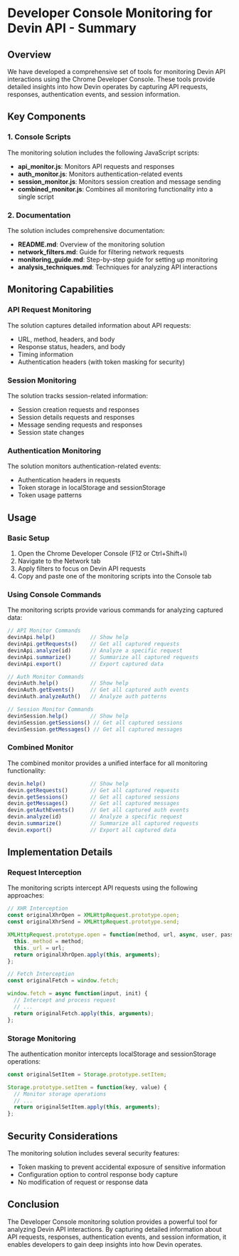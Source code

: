 # Developer Console Monitoring for Devin API - Summary

## Overview

We have developed a comprehensive set of tools for monitoring Devin API interactions using the Chrome Developer Console. These tools provide detailed insights into how Devin operates by capturing API requests, responses, authentication events, and session information.

## Key Components

### 1. Console Scripts

The monitoring solution includes the following JavaScript scripts:

- **api_monitor.js**: Monitors API requests and responses
- **auth_monitor.js**: Monitors authentication-related events
- **session_monitor.js**: Monitors session creation and message sending
- **combined_monitor.js**: Combines all monitoring functionality into a single script

### 2. Documentation

The solution includes comprehensive documentation:

- **README.md**: Overview of the monitoring solution
- **network_filters.md**: Guide for filtering network requests
- **monitoring_guide.md**: Step-by-step guide for setting up monitoring
- **analysis_techniques.md**: Techniques for analyzing API interactions

## Monitoring Capabilities

### API Request Monitoring

The solution captures detailed information about API requests:

- URL, method, headers, and body
- Response status, headers, and body
- Timing information
- Authentication headers (with token masking for security)

### Session Monitoring

The solution tracks session-related information:

- Session creation requests and responses
- Session details requests and responses
- Message sending requests and responses
- Session state changes

### Authentication Monitoring

The solution monitors authentication-related events:

- Authentication headers in requests
- Token storage in localStorage and sessionStorage
- Token usage patterns

## Usage

### Basic Setup

1. Open the Chrome Developer Console (F12 or Ctrl+Shift+I)
2. Navigate to the Network tab
3. Apply filters to focus on Devin API requests
4. Copy and paste one of the monitoring scripts into the Console tab

### Using Console Commands

The monitoring scripts provide various commands for analyzing captured data:

```javascript
// API Monitor Commands
devinApi.help()           // Show help
devinApi.getRequests()    // Get all captured requests
devinApi.analyze(id)      // Analyze a specific request
devinApi.summarize()      // Summarize all captured requests
devinApi.export()         // Export captured data

// Auth Monitor Commands
devinAuth.help()          // Show help
devinAuth.getEvents()     // Get all captured auth events
devinAuth.analyzeAuth()   // Analyze auth patterns

// Session Monitor Commands
devinSession.help()       // Show help
devinSession.getSessions() // Get all captured sessions
devinSession.getMessages() // Get all captured messages
```

### Combined Monitor

The combined monitor provides a unified interface for all monitoring functionality:

```javascript
devin.help()              // Show help
devin.getRequests()       // Get all captured requests
devin.getSessions()       // Get all captured sessions
devin.getMessages()       // Get all captured messages
devin.getAuthEvents()     // Get all captured auth events
devin.analyze(id)         // Analyze a specific request
devin.summarize()         // Summarize all captured requests
devin.export()            // Export all captured data
```

## Implementation Details

### Request Interception

The monitoring scripts intercept API requests using the following approaches:

```javascript
// XHR Interception
const originalXhrOpen = XMLHttpRequest.prototype.open;
const originalXhrSend = XMLHttpRequest.prototype.send;

XMLHttpRequest.prototype.open = function(method, url, async, user, password) {
  this._method = method;
  this._url = url;
  return originalXhrOpen.apply(this, arguments);
};

// Fetch Interception
const originalFetch = window.fetch;

window.fetch = async function(input, init) {
  // Intercept and process request
  // ...
  return originalFetch.apply(this, arguments);
};
```

### Storage Monitoring

The authentication monitor intercepts localStorage and sessionStorage operations:

```javascript
const originalSetItem = Storage.prototype.setItem;

Storage.prototype.setItem = function(key, value) {
  // Monitor storage operations
  // ...
  return originalSetItem.apply(this, arguments);
};
```

## Security Considerations

The monitoring solution includes several security features:

- Token masking to prevent accidental exposure of sensitive information
- Configuration option to control response body capture
- No modification of request or response data

## Conclusion

The Developer Console monitoring solution provides a powerful tool for analyzing Devin API interactions. By capturing detailed information about API requests, responses, authentication events, and session information, it enables developers to gain deep insights into how Devin operates.
